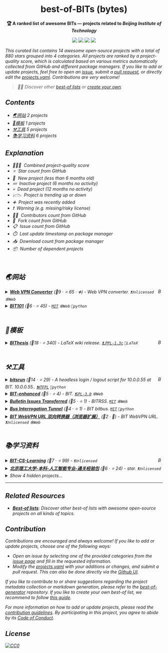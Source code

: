 <!-- markdownlint-disable -->
<h1 align="center">
    best-of-BITs (bytes)
    <br>
</h1>

<p align="center">
    <strong>🏆 A ranked list of awesome BITs — projects related to <i>Beijing Institute of Technology<i></strong>
</p>

<p align="center">
    <a href="https://best-of.org" title="Best-of Badge"><img src="http://bit.ly/3o3EHNN"></a>
    <a href="#Contents" title="Project Count"><img src="https://img.shields.io/badge/projects-14-blue.svg?color=5ac4bf"></a>
    <a href="#Contribution" title="Contributions are welcome"><img src="https://img.shields.io/badge/contributions-welcome-green.svg"></a>
    <a href="https://github.com/YDX-2147483647/best-of-bits/releases" title="Best-of Updates"><img src="https://img.shields.io/github/release-date/YDX-2147483647/best-of-bits?color=green&label=updated"></a>
</p>

This curated list contains 14 awesome open-source projects with a total of 880 stars grouped into 4 categories. All projects are ranked by a project-quality score, which is calculated based on various metrics automatically collected from GitHub and different package managers. If you like to add or update projects, feel free to open an [issue](https://github.com/YDX-2147483647/best-of-bits/issues/new/choose), submit a [pull request](https://github.com/YDX-2147483647/best-of-bits/pulls), or directly edit the [projects.yaml](https://github.com/YDX-2147483647/best-of-bits/edit/main/projects.yaml). Contributions are very welcome!

> 🧙‍♂️  Discover other [best-of lists](https://best-of.org) or [create your own](https://github.com/best-of-lists/best-of/blob/main/create-best-of-list.md).

## Contents

- [🌏网站](#) _2 projects_
- [📁模板](#) _1 projects_
- [⚒️工具](#) _5 projects_
- [📚学习资料](#) _6 projects_

## Explanation
- 🥇🥈🥉&nbsp; Combined project-quality score
- ⭐️&nbsp; Star count from GitHub
- 🐣&nbsp; New project _(less than 6 months old)_
- 💤&nbsp; Inactive project _(6 months no activity)_
- 💀&nbsp; Dead project _(12 months no activity)_
- 📈📉&nbsp; Project is trending up or down
- ➕&nbsp; Project was recently added
- ❗️&nbsp; Warning _(e.g. missing/risky license)_
- 👨‍💻&nbsp; Contributors count from GitHub
- 🔀&nbsp; Fork count from GitHub
- 📋&nbsp; Issue count from GitHub
- ⏱️&nbsp; Last update timestamp on package manager
- 📥&nbsp; Download count from package manager
- 📦&nbsp; Number of dependent projects

<br>

## 🌏网站

<a href="#contents"><img align="right" width="15" height="15" src="https://git.io/JtehR" alt="Back to top"></a>

<details><summary><b><a href="https://webvpn.swo.moe/">Web VPN Converter</a></b> (🥇9 ·  ⭐ 65 · ➕) - Web VPN converter. <code>❗Unlicensed</code> <code>🕸️Web</code></summary>

- [GitHub](https://github.com/spencerwooo/bit-webvpn-converter) (👨‍💻 7 · 🔀 23 · 📋 8 - 12% open · ⏱️ 21.03.2023):

	```
	git clone https://github.com/spencerwooo/bit-webvpn-converter
	```
</details>
<details><summary><b><a href="https://bit101.cn">BIT101</a></b> (🥉6 ·  ⭐ 45) -  <code><a href="http://bit.ly/34MBwT8">MIT</a></code> <code>🕸️Web</code> <code>🐍python</code></summary>

- [GitHub](https://github.com/flwfdd/BIT101) (👨‍💻 2 · 🔀 2 · 📋 9 - 33% open · ⏱️ 07.03.2023):

	```
	git clone https://github.com/flwfdd/BIT101
	```
</details>
<br>

## 📁模板

<a href="#contents"><img align="right" width="15" height="15" src="https://git.io/JtehR" alt="Back to top"></a>

<details><summary><b><a href="https://bithesis.bitnp.net">BIThesis</a></b> (🥇18 ·  ⭐ 340) - LaTeX wiki release. <code><a href="https://tldrlegal.com/search?q=LPPL-1.3c">❗️LPPL-1.3c</a></code> <code>📜LaTeX</code></summary>

- [GitHub](https://github.com/BITNP/BIThesis) (👨‍💻 18 · 🔀 74 · 📥 5.1K · 📋 130 - 4% open · ⏱️ 20.03.2023):

	```
	git clone https://github.com/BITNP/BIThesis
	```
</details>
<br>

## ⚒️工具

<a href="#contents"><img align="right" width="15" height="15" src="https://git.io/JtehR" alt="Back to top"></a>

<details><summary><b><a href="https://github.com/BITNP/bitsrun">bitsrun</a></b> (🥇14 ·  ⭐ 29) - A headless login / logout script for 10.0.0.55 at BIT. 10.0.0.55.. <code><a href="https://tldrlegal.com/search?q=WTFPL">❗️WTFPL</a></code> <code>🐍python</code></summary>

- [GitHub](https://github.com/BITNP/bitsrun) (👨‍💻 7 · 🔀 6 · 📋 6 - 16% open · ⏱️ 16.03.2023):

	```
	git clone https://github.com/BITNP/bitsrun
	```
- [PyPi](https://pypi.org/project/bitsrun) (📥 150 / month):
	```
	pip install bitsrun
	```
</details>
<details><summary><b><a href="https://ydx-2147483647.github.io/BIT-enhanced/">BIT-enhanced</a></b> (🥈5 ·  ⭐ 4) - BIT. <code><a href="http://bit.ly/2M0xdwT">❗️GPL-3.0</a></code> <code>🕸️Web</code></summary>

- [GitHub](https://github.com/YDX-2147483647/BIT-enhanced) (👨‍💻 3 · ⏱️ 16.03.2023):

	```
	git clone https://github.com/YDX-2147483647/BIT-enhanced
	```
</details>
<details><summary><b><a href="https://haobit.top/dev/site/notice/">Bulletin Issues Transferred</a></b> (🥈5 ·  ⭐ 1) - BITRSS. <code><a href="http://bit.ly/34MBwT8">MIT</a></code> <code>🕸️Web</code></summary>

- [GitHub](https://github.com/YDX-2147483647/bulletin-issues-transferred) (👨‍💻 2 · 📋 13 - 46% open · ⏱️ 17.03.2023):

	```
	git clone https://github.com/YDX-2147483647/bulletin-issues-transferred
	```
</details>
<details><summary><b><a href="https://github.com/YDX-2147483647/bus-interrogation-tunnel">Bus Interrogation Tunnel</a></b> (🥉4 ·  ⭐ 1) - BIT bitbus. <code><a href="http://bit.ly/34MBwT8">MIT</a></code> <code>🐍python</code></summary>

- [GitHub](https://github.com/YDX-2147483647/bus-interrogation-tunnel) (⏱️ 14.03.2023):

	```
	git clone https://github.com/YDX-2147483647/bus-interrogation-tunnel
	```
- [PyPi](https://pypi.org/project/bus-interrogation-tunnel) (📥 130 / month):
	```
	pip install bus-interrogation-tunnel
	```
</details>
<details><summary><b><a href="https://addons.mozilla.org/zh-CN/firefox/addon/bit-webvpn-converter/">BIT WebVPN URL 双向转换器（浏览器扩展）</a></b> (🥉2 · 🐣) - BIT WebVPN URL. <code>❗Unlicensed</code> <code>🕸️Web</code></summary>

- [GitHub](https://github.com/YDX-2147483647/bit-webvpn-converter-web-extension) (⏱️ 14.11.2022):

	```
	git clone https://github.com/YDX-2147483647/bit-webvpn-converter-web-extension
	```
</details>
<br>

## 📚学习资料

<a href="#contents"><img align="right" width="15" height="15" src="https://git.io/JtehR" alt="Back to top"></a>

<details><summary><b><a href="https://github.com/songshangru/BIT-CS-Learning">BIT-CS-Learning</a></b> (🥈7 ·  ⭐ 99) -  <code>❗Unlicensed</code></summary>

- [GitHub](https://github.com/songshangru/BIT-CS-Learning) (👨‍💻 3 · 🔀 40 · ⏱️ 08.02.2023):

	```
	git clone https://github.com/songshangru/BIT-CS-Learning
	```
</details>
<details><summary><b><a href="https://github.com/Robin-WZQ/BIT-AI-Review">北京理工大学-本科-人工智能专业-通关经验包</a></b> (🥉6 ·  ⭐ 24) - star. <code>❗Unlicensed</code></summary>

- [GitHub](https://github.com/Robin-WZQ/BIT-AI-Review) (👨‍💻 3 · 🔀 5 · 📋 2 - 50% open · ⏱️ 02.03.2023):

	```
	git clone https://github.com/Robin-WZQ/BIT-AI-Review
	```
</details>
<details><summary>Show 4 hidden projects...</summary>

- <b><a href="https://github.com/xiabee/BIT-CS">BIT-CS</a></b> (🥇8 ·  ⭐ 110 · 💀) - //PR. <code><a href="http://bit.ly/3nYMfla">Apache-2</a></code>
- <b><a href="https://github.com/spencerwooo/BITCS-Coursework">BITCS Coursework</a></b> (🥈7 ·  ⭐ 110 · 💀) -  <code><a href="http://bit.ly/3mSooSG">CC-BY-SA-4.0</a></code>
- <b><a href="https://github.com/tulerfeng/BITCS-final-exam-learning-materials">BITCS-final-exam-learning-materials</a></b> (🥉5 ·  ⭐ 25 · 💀) - CS/PR. <code><a href="http://bit.ly/2M0xdwT">❗️GPL-3.0</a></code>
- <b><a href="https://github.com/BITNP/SecretWeapon">SecretWeapon</a></b> (🥉5 ·  ⭐ 23 · 💀) - Secret weapons that arm your studies. <code>❗Unlicensed</code>
</details>

---

## Related Resources

- [**Best-of lists**](https://best-of.org): Discover other best-of lists with awesome open-source projects on all kinds of topics.

## Contribution

Contributions are encouraged and always welcome! If you like to add or update projects, choose one of the following ways:

- Open an issue by selecting one of the provided categories from the [issue page](https://github.com/YDX-2147483647/best-of-bits/issues/new/choose) and fill in the requested information.
- Modify the [projects.yaml](https://github.com/YDX-2147483647/best-of-bits/blob/main/projects.yaml) with your additions or changes, and submit a pull request. This can also be done directly via the [Github UI](https://github.com/YDX-2147483647/best-of-bits/edit/main/projects.yaml).

If you like to contribute to or share suggestions regarding the project metadata collection or markdown generation, please refer to the [best-of-generator](https://github.com/best-of-lists/best-of-generator) repository. If you like to create your own best-of list, we recommend to follow [this guide](https://github.com/best-of-lists/best-of/blob/main/create-best-of-list.md).

For more information on how to add or update projects, please read the [contribution guidelines](https://github.com/YDX-2147483647/best-of-bits/blob/main/CONTRIBUTING.md). By participating in this project, you agree to abide by its [Code of Conduct](https://github.com/YDX-2147483647/best-of-bits/blob/main/.github/CODE_OF_CONDUCT.md).

## License

[![CC0](https://mirrors.creativecommons.org/presskit/buttons/88x31/svg/by-sa.svg)](https://creativecommons.org/licenses/by-sa/4.0/)
